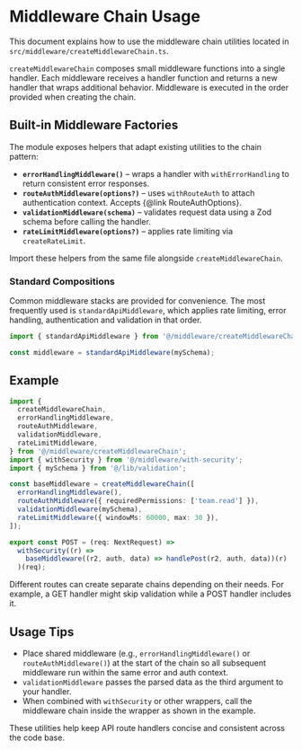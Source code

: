 # Middleware Chain Usage

This document explains how to use the middleware chain utilities located in `src/middleware/createMiddlewareChain.ts`.

`createMiddlewareChain` composes small middleware functions into a single handler. Each middleware receives a handler function and returns a new handler that wraps additional behavior. Middleware is executed in the order provided when creating the chain.

## Built‑in Middleware Factories

The module exposes helpers that adapt existing utilities to the chain pattern:

- **`errorHandlingMiddleware()`** &ndash; wraps a handler with `withErrorHandling` to return consistent error responses.
- **`routeAuthMiddleware(options?)`** &ndash; uses `withRouteAuth` to attach authentication context. Accepts {@link RouteAuthOptions}.
- **`validationMiddleware(schema)`** &ndash; validates request data using a Zod schema before calling the handler.
- **`rateLimitMiddleware(options?)`** &ndash; applies rate limiting via `createRateLimit`.

Import these helpers from the same file alongside `createMiddlewareChain`.

### Standard Compositions

Common middleware stacks are provided for convenience. The most frequently used
is `standardApiMiddleware`, which applies rate limiting, error handling,
authentication and validation in that order.

```ts
import { standardApiMiddleware } from '@/middleware/createMiddlewareChain';

const middleware = standardApiMiddleware(mySchema);
```

## Example

```ts
import {
  createMiddlewareChain,
  errorHandlingMiddleware,
  routeAuthMiddleware,
  validationMiddleware,
  rateLimitMiddleware,
} from '@/middleware/createMiddlewareChain';
import { withSecurity } from '@/middleware/with-security';
import { mySchema } from '@/lib/validation';

const baseMiddleware = createMiddlewareChain([
  errorHandlingMiddleware(),
  routeAuthMiddleware({ requiredPermissions: ['team.read'] }),
  validationMiddleware(mySchema),
  rateLimitMiddleware({ windowMs: 60000, max: 30 }),
]);

export const POST = (req: NextRequest) =>
  withSecurity((r) =>
    baseMiddleware((r2, auth, data) => handlePost(r2, auth, data))(r)
  )(req);
```

Different routes can create separate chains depending on their needs. For example, a GET handler might skip validation while a POST handler includes it.

## Usage Tips

- Place shared middleware (e.g., `errorHandlingMiddleware()` or `routeAuthMiddleware()`) at the start of the chain so all subsequent middleware run within the same error and auth context.
- `validationMiddleware` passes the parsed data as the third argument to your handler.
- When combined with `withSecurity` or other wrappers, call the middleware chain inside the wrapper as shown in the example.

These utilities help keep API route handlers concise and consistent across the code base.
